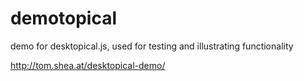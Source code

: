 # demotopical
demo for desktopical.js, used for testing and illustrating functionality

http://tom.shea.at/desktopical-demo/
